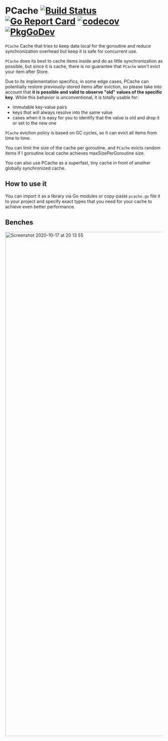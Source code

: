 # PCache  [![Build Status](https://github.com/storozhukBM/pcache/workflows/build/badge.svg)](https://github.com/storozhukBM/pcache/actions)  [![Go Report Card](https://goreportcard.com/badge/github.com/storozhukBM/pcache)](https://goreportcard.com/report/github.com/storozhukBM/pcache) [![codecov](https://codecov.io/gh/storozhukBM/pcache/branch/master/graph/badge.svg)](https://codecov.io/gh/storozhukBM/pcache) [![PkgGoDev](https://pkg.go.dev/badge/github.com/storozhukBM/pcache)](https://pkg.go.dev/github.com/storozhukBM/pcache)
`PCache` Cache that tries to keep data local for the goroutine and reduce synchronization overhead but keep it is safe for concurrent use.

`PCache` does its best to cache items inside and do as little synchronization as possible,
 but since it is cache, there is no guarantee that `PCache` won't evict your item after Store.
 
 Due to its implementation specifics, in some edge cases, 
  PCache can potentially restore previously-stored items after eviction, so please take into account that
  **it is possible and valid to observe "old" values of the specific key**. 
  While this behavior is unconventional, it is totally usable for:
   - immutable key-value pairs
   - keys that will always resolve into the same value
   - cases when it is easy for you to identify that
    the value is old and drop it or set to the new one

`PCache` eviction policy is based on GC cycles, so it can evict all items from time to time.

You can limit the size of the cache per goroutine, and `PCache` evicts random items
 if I goroutine local cache achieves maxSizePerGoroutine size.
 
You can also use PCache as a superfast, tiny cache in front of another globally synchronized cache.

## How to use it
You can import it as a library via Go modules or copy-paste `pcache.go` file
 it to your project and specify exact types that you need for your cache
 to achieve even better performance.

## Benches

<img width="1609" alt="Screenshot 2020-10-17 at 20 13 55" src="https://user-images.githubusercontent.com/3532750/96351739-4e142480-10b5-11eb-9509-78da3c9ef163.png">
